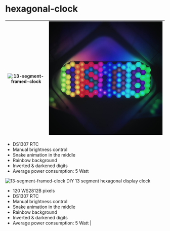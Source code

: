 # hexagonal-clock

| ![13-segment-framed-clock](13-segment-framed-clock.gif) | ![13-segment-framed-clock](13-segment-framed-clock.jpg) |
| --- |:---:| 

- DS1307 RTC 
- Manual brightness control
- Snake animation in the middle
- Rainbow background
- Inverted & darkened digits
- Average power consumption: 5 Watt


![13-segment-framed-clock](13-segment-framed-clock.gif) 
DIY  13 segment hexagonal display clock 
- 120 WS2812B pixels
- DS1307 RTC 
- Manual brightness control
- Snake animation in the middle
- Rainbow background
- Inverted & darkened digits
- Average power consumption: 5 Watt |






